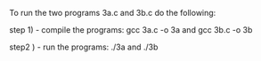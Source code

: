 To run the two programs 3a.c and 3b.c do the following:

step 1) - compile the programs:
    gcc 3a.c -o 3a
and
    gcc 3b.c -o 3b

step2 ) - run the programs:
    ./3a
and
    ./3b